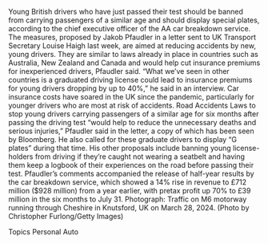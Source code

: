 Young British drivers who have just passed their test should be banned from carrying passengers of a similar age and should display special plates, according to the chief executive officer of the AA car breakdown service.
The measures, proposed by Jakob Pfaudler in a letter sent to UK Transport Secretary Louise Haigh last week, are aimed at reducing accidents by new, young drivers. They are similar to laws already in place in countries such as Australia, New Zealand and Canada and would help cut insurance premiums for inexperienced drivers, Pfaudler said.
“What we’ve seen in other countries is a graduated driving license could lead to insurance premiums for young drivers dropping by up to 40%,” he said in an interview. Car insurance costs have soared in the UK since the pandemic, particularly for younger drivers who are most at risk of accidents.
Road Accidents
Laws to stop young drivers carrying passengers of a similar age for six months after passing the driving test “would help to reduce the unnecessary deaths and serious injuries,” Pfaudler said in the letter, a copy of which has been seen by Bloomberg. He also called for these graduate drivers to display “G plates” during that time.
His other proposals include banning young license-holders from driving if they’re caught not wearing a seatbelt and having them keep a logbook of their experiences on the road before passing their test.
Pfaudler’s comments accompanied the release of half-year results by the car breakdown service, which showed a 14% rise in revenue to £712 million ($928 million) from a year earlier, with pretax profit up 70% to £39 million in the six months to July 31.
Photograph: Traffic on M6 motorway running through Cheshire in Knutsford, UK on March 28, 2024. (Photo by Christopher Furlong/Getty Images)

Topics
Personal Auto
